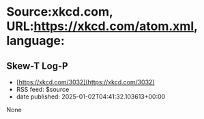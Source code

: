# Source:xkcd.com, URL:https://xkcd.com/atom.xml, language:

## Skew-T Log-P
 - [https://xkcd.com/3032](https://xkcd.com/3032)
 - RSS feed: $source
 - date published: 2025-01-02T04:41:32.103613+00:00

None

